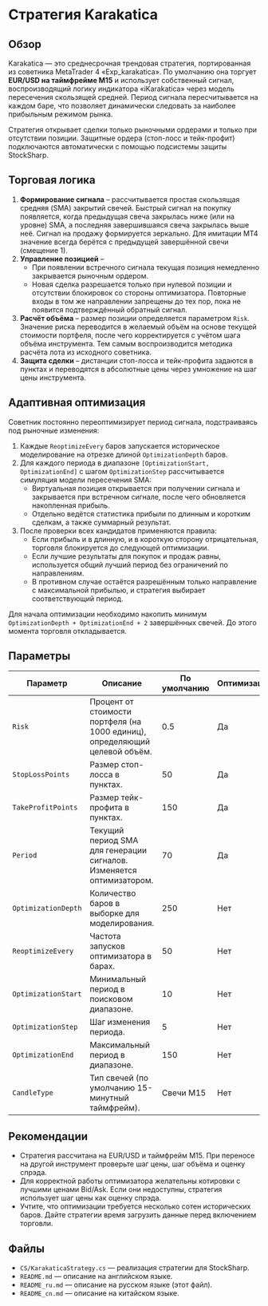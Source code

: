 # Стратегия Karakatica

## Обзор
Karakatica — это среднесрочная трендовая стратегия, портированная из советника MetaTrader 4 «Exp_karakatica». По умолчанию она торгует **EUR/USD на таймфрейме M15** и использует собственный сигнал, воспроизводящий логику индикатора «iKarakatica» через модель пересечения скользящей средней. Период сигнала пересчитывается на каждом баре, что позволяет динамически следовать за наиболее прибыльным режимом рынка.

Стратегия открывает сделки только рыночными ордерами и только при отсутствии позиции. Защитные ордера (стоп-лосс и тейк-профит) подключаются автоматически с помощью подсистемы защиты StockSharp.

## Торговая логика
1. **Формирование сигнала** – рассчитывается простая скользящая средняя (SMA) закрытий свечей. Быстрый сигнал на покупку появляется, когда предыдущая свеча закрылась ниже (или на уровне) SMA, а последняя завершившаяся свеча закрылась выше неё. Сигнал на продажу формируется зеркально. Для имитации MT4 значение всегда берётся с предыдущей завершённой свечи (смещение 1).
2. **Управление позицией** –
   - При появлении встречного сигнала текущая позиция немедленно закрывается рыночным ордером.
   - Новая сделка разрешается только при нулевой позиции и отсутствии блокировок со стороны оптимизатора. Повторные входы в том же направлении запрещены до тех пор, пока не появится подтверждённый обратный сигнал.
3. **Расчёт объёма** – размер позиции определяется параметром `Risk`. Значение риска переводится в желаемый объём на основе текущей стоимости портфеля, после чего корректируется с учётом шага объёма инструмента. Тем самым воспроизводится методика расчёта лота из исходного советника.
4. **Защита сделки** – дистанции стоп-лосса и тейк-профита задаются в пунктах и переводятся в абсолютные цены через умножение на шаг цены инструмента.

## Адаптивная оптимизация
Советник постоянно переоптимизирует период сигнала, подстраиваясь под рыночные изменения:

1. Каждые `ReoptimizeEvery` баров запускается историческое моделирование на отрезке длиной `OptimizationDepth` баров.
2. Для каждого периода в диапазоне `[OptimizationStart, OptimizationEnd]` с шагом `OptimizationStep` рассчитывается симуляция модели пересечения SMA:
   - Виртуальная позиция открывается при получении сигнала и закрывается при встречном сигнале, после чего обновляется накопленная прибыль.
   - Отдельно ведётся статистика прибыли по длинным и коротким сделкам, а также суммарный результат.
3. После проверки всех кандидатов применяются правила:
   - Если прибыль и в длинную, и в короткую сторону отрицательная, торговля блокируется до следующей оптимизации.
   - Если лучшие результаты для покупок и продаж равны, используется общий лучший период без ограничений по направлениям.
   - В противном случае остаётся разрешённым только направление с максимальной прибылью, и стратегия выбирает соответствующий период.

Для начала оптимизации необходимо накопить минимум `OptimizationDepth + OptimizationEnd + 2` завершённых свечей. До этого момента торговля откладывается.

## Параметры
| Параметр | Описание | По умолчанию | Оптимизация |
| -------- | -------- | ------------ | ----------- |
| `Risk` | Процент от стоимости портфеля (на 1000 единиц), определяющий целевой объём. | 0.5 | Да |
| `StopLossPoints` | Размер стоп-лосса в пунктах. | 50 | Да |
| `TakeProfitPoints` | Размер тейк-профита в пунктах. | 150 | Да |
| `Period` | Текущий период SMA для генерации сигналов. Изменяется оптимизатором. | 70 | Да |
| `OptimizationDepth` | Количество баров в выборке для моделирования. | 250 | Нет |
| `ReoptimizeEvery` | Частота запусков оптимизатора в барах. | 50 | Нет |
| `OptimizationStart` | Минимальный период в поисковом диапазоне. | 10 | Нет |
| `OptimizationStep` | Шаг изменения периода. | 5 | Нет |
| `OptimizationEnd` | Максимальный период в диапазоне. | 150 | Нет |
| `CandleType` | Тип свечей (по умолчанию 15-минутный таймфрейм). | Свечи M15 | Нет |

## Рекомендации
- Стратегия рассчитана на EUR/USD и таймфрейм M15. При переносе на другой инструмент проверьте шаг цены, шаг объёма и оценку спрэда.
- Для корректной работы оптимизатора желательны котировки с лучшими ценами Bid/Ask. Если они недоступны, стратегия использует шаг цены как оценку спрэда.
- Учтите, что оптимизации требуется несколько сотен исторических баров. Дайте стратегии время загрузить данные перед включением торговли.

## Файлы
- `CS/KarakaticaStrategy.cs` — реализация стратегии для StockSharp.
- `README.md` — описание на английском языке.
- `README_ru.md` — описание на русском языке (этот файл).
- `README_cn.md` — описание на китайском языке.
